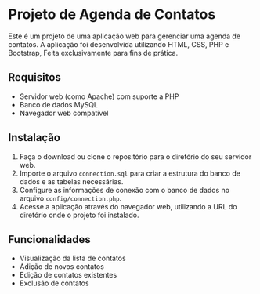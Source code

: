 # Projeto de Agenda de Contatos

Este é um projeto de uma aplicação web para gerenciar uma agenda de contatos. A aplicação foi desenvolvida utilizando HTML, CSS, PHP e Bootstrap, Feita exclusivamente para fins de prática.

## Requisitos

- Servidor web (como Apache) com suporte a PHP
- Banco de dados MySQL
- Navegador web compatível

## Instalação

1. Faça o download ou clone o repositório para o diretório do seu servidor web.
2. Importe o arquivo `connection.sql` para criar a estrutura do banco de dados e as tabelas necessárias.
3. Configure as informações de conexão com o banco de dados no arquivo `config/connection.php`.
4. Acesse a aplicação através do navegador web, utilizando a URL do diretório onde o projeto foi instalado.

## Funcionalidades

- Visualização da lista de contatos
- Adição de novos contatos
- Edição de contatos existentes
- Exclusão de contatos



